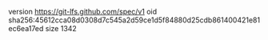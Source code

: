 version https://git-lfs.github.com/spec/v1
oid sha256:45612cca08d0308d7c545a2d59ce1d5f84880d25cdb861400421e81ec6ea17ed
size 1342
